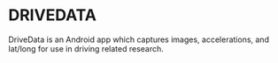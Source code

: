 DRIVEDATA
===========================
DriveData is an Android app which captures images, accelerations, and lat/long for use in driving related research.  
